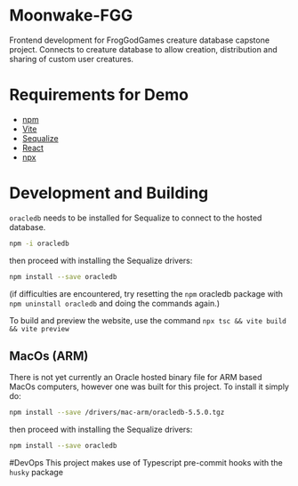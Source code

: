 # Moonwake-FGG

Frontend development for FrogGodGames creature database capstone project.
Connects to creature database to allow creation, distribution and sharing of custom user creatures.

# Requirements for Demo

- [npm](https://nodejs.org/en/download/)
- [Vite](https://www.npmjs.com/package/vite)
- [Sequalize](https://www.npmjs.com/package/sequelize)
- [React](https://www.npmjs.com/package/react)
- [npx](https://www.npmjs.com/package/npx)

# Development and Building

`oracledb` needs to be installed for Sequalize to connect to the hosted database.

```bash
npm -i oracledb
```

then proceed with installing the Sequalize drivers:

```bash
npm install --save oracledb
```

(if difficulties are encountered, try resetting the `npm` oracledb package with `npm uninstall oracledb` and doing the commands again.)

To build and preview the website, use the command
`npx tsc && vite build && vite preview`

## MacOs (ARM)

There is not yet currently an Oracle hosted binary file for ARM based MacOs computers,
however one was built for this project. To install it simply do:

```bash
npm install --save /drivers/mac-arm/oracledb-5.5.0.tgz
```

then proceed with installing the Sequalize drivers:

```bash
npm install --save oracledb
```

#DevOps
This project makes use of Typescript pre-commit hooks with the `husky` package
